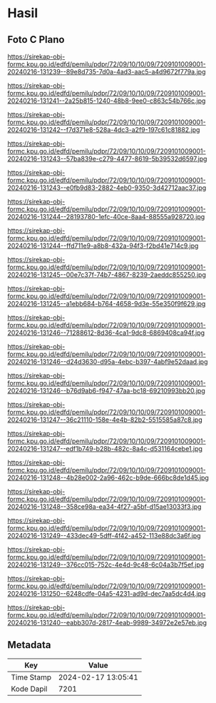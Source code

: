 # Hasil

## Foto C Plano

https://sirekap-obj-formc.kpu.go.id/edfd/pemilu/pdpr/72/09/10/10/09/7209101009001-20240216-131239--89e8d735-7d0a-4ad3-aac5-a4d9672f779a.jpg

https://sirekap-obj-formc.kpu.go.id/edfd/pemilu/pdpr/72/09/10/10/09/7209101009001-20240216-131241--2a25b815-1240-48b8-9ee0-c863c54b766c.jpg

https://sirekap-obj-formc.kpu.go.id/edfd/pemilu/pdpr/72/09/10/10/09/7209101009001-20240216-131242--f7d371e8-528a-4dc3-a2f9-197c61c81882.jpg

https://sirekap-obj-formc.kpu.go.id/edfd/pemilu/pdpr/72/09/10/10/09/7209101009001-20240216-131243--57ba839e-c279-4477-8619-5b39532d6597.jpg

https://sirekap-obj-formc.kpu.go.id/edfd/pemilu/pdpr/72/09/10/10/09/7209101009001-20240216-131243--e0fb9d83-2882-4eb0-9350-3d42712aac37.jpg

https://sirekap-obj-formc.kpu.go.id/edfd/pemilu/pdpr/72/09/10/10/09/7209101009001-20240216-131244--28193780-1efc-40ce-8aa4-88555a928720.jpg

https://sirekap-obj-formc.kpu.go.id/edfd/pemilu/pdpr/72/09/10/10/09/7209101009001-20240216-131244--ffd711e9-a8b8-432a-94f3-f2bd41e714c9.jpg

https://sirekap-obj-formc.kpu.go.id/edfd/pemilu/pdpr/72/09/10/10/09/7209101009001-20240216-131245--00e7c37f-74b7-4867-8239-2aeddc855250.jpg

https://sirekap-obj-formc.kpu.go.id/edfd/pemilu/pdpr/72/09/10/10/09/7209101009001-20240216-131245--a1ebb684-b764-4658-9d3e-55e350f9f629.jpg

https://sirekap-obj-formc.kpu.go.id/edfd/pemilu/pdpr/72/09/10/10/09/7209101009001-20240216-131246--71288612-8d36-4ca1-9dc8-6869408ca94f.jpg

https://sirekap-obj-formc.kpu.go.id/edfd/pemilu/pdpr/72/09/10/10/09/7209101009001-20240216-131246--d24d3630-d95a-4ebc-b397-4abf9e52daad.jpg

https://sirekap-obj-formc.kpu.go.id/edfd/pemilu/pdpr/72/09/10/10/09/7209101009001-20240216-131246--b76d9ab6-f947-47aa-bc18-69210993bb20.jpg

https://sirekap-obj-formc.kpu.go.id/edfd/pemilu/pdpr/72/09/10/10/09/7209101009001-20240216-131247--36c21110-158e-4e4b-82b2-5515585a87c8.jpg

https://sirekap-obj-formc.kpu.go.id/edfd/pemilu/pdpr/72/09/10/10/09/7209101009001-20240216-131247--edf1b749-b28b-482c-8a4c-d531164cebe1.jpg

https://sirekap-obj-formc.kpu.go.id/edfd/pemilu/pdpr/72/09/10/10/09/7209101009001-20240216-131248--4b28e002-2a96-462c-b9de-666bc8de1d45.jpg

https://sirekap-obj-formc.kpu.go.id/edfd/pemilu/pdpr/72/09/10/10/09/7209101009001-20240216-131248--358ce98a-ea34-4f27-a5bf-d15ae13033f3.jpg

https://sirekap-obj-formc.kpu.go.id/edfd/pemilu/pdpr/72/09/10/10/09/7209101009001-20240216-131249--433dec49-5dff-4f42-a452-113e88dc3a6f.jpg

https://sirekap-obj-formc.kpu.go.id/edfd/pemilu/pdpr/72/09/10/10/09/7209101009001-20240216-131249--376cc015-752c-4e4d-9c48-6c04a3b7f5ef.jpg

https://sirekap-obj-formc.kpu.go.id/edfd/pemilu/pdpr/72/09/10/10/09/7209101009001-20240216-131250--6248cdfe-04a5-4231-ad9d-dec7aa5dc4d4.jpg

https://sirekap-obj-formc.kpu.go.id/edfd/pemilu/pdpr/72/09/10/10/09/7209101009001-20240216-131240--eabb307d-2817-4eab-9989-34972e2e57eb.jpg


## Metadata

| Key        | Value               |
| ---------- | ------------------- |
| Time Stamp | 2024-02-17 13:05:41 |
| Kode Dapil | 7201                |




